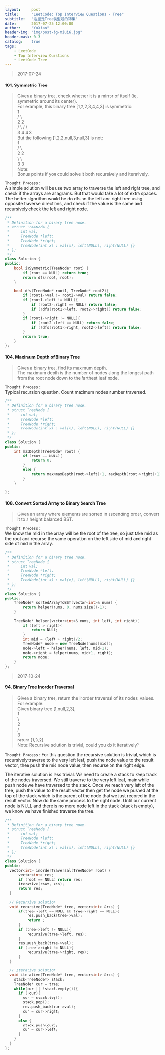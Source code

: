 ```yaml
---
layout:     post
title:      "LeetCode: Top Interview Questions - Tree"
subtitle:   "这里是Tree类型题的锦集"
date:       2017-07-25 12:00:00
author:     "YuXiao"
header-img: "img/post-bg-miui6.jpg"
header-mask: 0.3
catalog:    true
tags:
    - LeetCode
    - Top Interview Questions
    - LeetCode-Tree
---
```


>2017-07-24

#### 101. Symmetric Tree
>Given a binary tree, check whether it is a mirror of itself (ie, symmetric around its center).  
For example, this binary tree [1,2,2,3,4,4,3] is symmetric:  
    1  
   / \  
  2   2  
 / \ / \  
3  4 4  3  
But the following [1,2,2,null,3,null,3] is not:  
    1  
   / \  
  2   2  
   \   \  
   3    3  
Note:  
Bonus points if you could solve it both recursively and iteratively.  

`Thought Process:`  
A simple solution will be use two array to traverse the left and right tree, and check if the arrays are anagrams. But that would take a lot of extra spaces. The better algorithm would be do dfs on the left and right tree using opposite traverse directions, and check if the value is the same and recursively check the left and right node.

```cpp
/**
 * Definition for a binary tree node.
 * struct TreeNode {
 *     int val;
 *     TreeNode *left;
 *     TreeNode *right;
 *     TreeNode(int x) : val(x), left(NULL), right(NULL) {}
 * };
 */
class Solution {
public:
    bool isSymmetric(TreeNode* root) {
        if (root == NULL) return true;
        return dfs(root, root);
    }

    bool dfs(TreeNode* root1, TreeNode* root2){
        if (root1->val != root2->val) return false;
        if (root1->left != NULL){
            if (root2->right == NULL) return false;
            if (!dfs(root1->left, root2->right)) return false;
        }
        if (root1->right != NULL){
            if (root2->left == NULL) return false;
            if (!dfs(root1->right, root2->left)) return false;
        }
        return true;
    }
};
```

#### 104. Maximum Depth of Binary Tree
>Given a binary tree, find its maximum depth.  
The maximum depth is the number of nodes along the longest path from the root node down to the farthest leaf node.

`Thought Process:`  
Typical recursion question. Count maximum nodes number traversed.

```cpp
/**
 * Definition for a binary tree node.
 * struct TreeNode {
 *     int val;
 *     TreeNode *left;
 *     TreeNode *right;
 *     TreeNode(int x) : val(x), left(NULL), right(NULL) {}
 * };
 */
class Solution {
public:
    int maxDepth(TreeNode* root) {
        if (root == NULL){
            return 0;
        }
        else {
            return max(maxDepth(root->left)+1, maxDepth(root->right)+1);
        }
    }

};
```

#### 108. Convert Sorted Array to Binary Search Tree
>Given an array where elements are sorted in ascending order, convert it to a height balanced BST.

`Thought Process:`  
We know the mid in the array will be the root of the tree, so just take mid as the root and recurse the same operation on the left side of mid and right side of mid in the array.

```cpp
/**
 * Definition for a binary tree node.
 * struct TreeNode {
 *     int val;
 *     TreeNode *left;
 *     TreeNode *right;
 *     TreeNode(int x) : val(x), left(NULL), right(NULL) {}
 * };
 */
class Solution {
public:
    TreeNode* sortedArrayToBST(vector<int>& nums) {
        return helper(nums, 0, nums.size()-1);
    }

    TreeNode* helper(vector<int>& nums, int left, int right){
        if (left > right){
            return NULL;
        }
        int mid = (left + right)/2;
        TreeNode* node = new TreeNode(nums[mid]);
        node->left = helper(nums, left, mid-1);
        node->right = helper(nums, mid+1, right);
        return node;
    }
};
```

>2017-10-24

#### 94. Binary Tree Inorder Traversal
>Given a binary tree, return the inorder traversal of its nodes' values.  
For example:  
Given binary tree [1,null,2,3],  
   1  
    \  
     2  
    /  
   3  
return [1,3,2].  
Note: Recursive solution is trivial, could you do it iteratively?

`Thought Process:`
For this question the recursive solution is trivial, which is recursively traverse to the very left leaf, push the node value to the result vector, then push the mid node value, then recurse on the right edge.

The iterative solution is less trivial. We need to create a stack to keep track of the nodes traversed. We still traverse to the very left leaf, main while push node we have traversed to the stack. Once we reach very left of the tree, push the value to the result vector then get the node we pushed at the top of the stack which is the parent of the node that we just recored in the result vector. Now do the same process to the right node. Until our current node is NULL and there is no more node left in the stack (stack is empty), we know we have finished traverse the tree.

```cpp
/**
 * Definition for a binary tree node.
 * struct TreeNode {
 *     int val;
 *     TreeNode *left;
 *     TreeNode *right;
 *     TreeNode(int x) : val(x), left(NULL), right(NULL) {}
 * };
 */
class Solution {
public:
  vector<int> inorderTraversal(TreeNode* root) {
      vector<int> res;
      if (root == NULL) return res;
      iterative(root, res);
      return res;
  }

  // Recursive solution
  void recursive(TreeNode* tree, vector<int> &res) {
      if(tree->left == NULL && tree->right == NULL){
          res.push_back(tree->val);
          return ;
      }
      if (tree->left != NULL){
          recursive(tree->left, res);
      }
      res.push_back(tree->val);
      if (tree->right != NULL){
          recursive(tree->right, res);
      }
  }

  // Iterative solution
  void iterative(TreeNode* tree, vector<int> &res) {
    stack<TreeNode*> stack;
    TreeNode* cur = tree;
    while(cur || !stack.empty()){
      if (!cur){
        cur = stack.top();
        stack.pop();
        res.push_back(cur->val);
        cur = cur->right;
      }
      else {
        stack.push(cur);
        cur = cur->left;
      }
    }
  }
};
```
